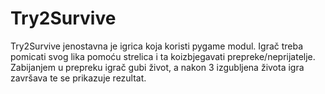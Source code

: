 # Try2Survive

Try2Survive jenostavna je igrica koja koristi pygame modul. Igrač treba pomicati svog lika pomoću strelica i ta koizbjegavati prepreke/neprijatelje. Zabijanjem u prepreku igrač gubi život, a nakon 3 izgubljena života igra završava te se prikazuje rezultat.
